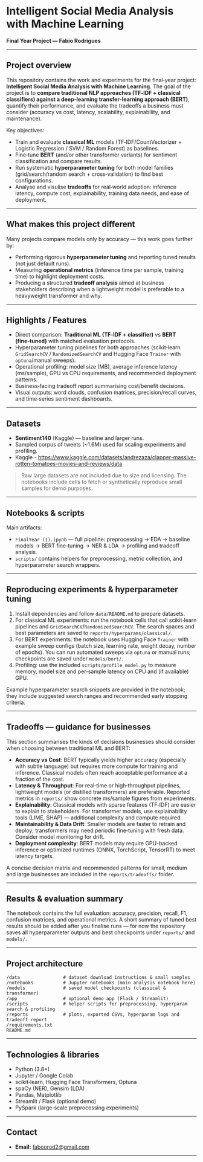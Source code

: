 # Intelligent Social Media Analysis with Machine Learning

**Final Year Project — Fabio Rodrigues**

---

## Project overview

This repository contains the work and experiments for the final‑year project: **Intelligent Social Media Analysis with Machine Learning**. The goal of the project is to **compare traditional NLP approaches (TF‑IDF + classical classifiers) against a deep‑learning transfer‑learning approach (BERT)**, quantify their performance, and evaluate the tradeoffs a business must consider (accuracy vs cost, latency, scalability, explainability, and maintenance).

Key objectives:

* Train and evaluate **classical ML** models (TF‑IDF/CountVectorizer + Logistic Regression / SVM / Random Forest) as baselines.
* Fine‑tune **BERT** (and/or other transformer variants) for sentiment classification and compare results.
* Run systematic **hyperparameter tuning** for both model families (grid/search/random search + cross‑validation) to find best configurations.
* Analyse and visulise **tradeoffs** for real‑world adoption: inference latency, compute cost, explainability, training data needs, and ease of deployment.

---

## What makes this project different

Many projects compare models only by accuracy — this work goes further by:

* Performing rigorous **hyperparameter tuning** and reporting tuned results (not just default runs).
* Measuring **operational metrics** (inference time per sample, training time) to highlight deployment costs.
* Producing a structured **tradeoff analysis** aimed at business stakeholders describing when a lightweight model is preferable to a heavyweight transformer and why.

---

## Highlights / Features

* Direct comparison: **Traditional ML (TF‑IDF + classifier)** vs **BERT (fine‑tuned)** with matched evaluation protocols.
* Hyperparameter tuning pipelines for both approaches (scikit‑learn `GridSearchCV` / `RandomizedSearchCV` and Hugging Face `Trainer` with `optuna`/manual sweeps).
* Operational profiling: model size (MB), average inference latency (ms/sample), GPU vs CPU requirements, and recommended deployment patterns.
* Business‑facing tradeoff report summarising cost/benefit decisions.
* Visual outputs: word clouds, confusion matrices, precision/recall curves, and time‑series sentiment dashboards.

---

## Datasets

* **Sentiment140** (Kaggle) — baseline and larger runs.
* Sampled corpus of tweets (\~1.6M) used for scaling experiments and profiling.
* Kaggle - https://www.kaggle.com/datasets/andrezaza/clapper-massive-rotten-tomatoes-movies-and-reviews/data

> Raw large datasets are not included due to size and licensing. The notebooks include cells to fetch or synthetically reproduce small samples for demo purposes.

---

## Notebooks & scripts

Main artifacts:

* `FinalYear (1).ipynb` — full pipeline: preprocessing → EDA → baseline models → BERT fine‑tuning → NER & LDA → profiling and tradeoff analysis.
* `scripts/` contains helpers for preprocessing, metric collection, and hyperparameter search wrappers.

---

## Reproducing experiments & hyperparameter tuning

1. Install dependencies and follow `data/README.md` to prepare datasets.
2. For classical ML experiments: run the notebook cells that call scikit‑learn pipelines and `GridSearchCV`/`RandomizedSearchCV`. The search spaces and best parameters are saved to `reports/hyperparams/classical/`.
3. For BERT experiments: the notebook uses Hugging Face `Trainer` with example sweep configs (batch size, learning rate, weight decay, number of epochs). You can run automated sweeps via `optuna` or manual runs; checkpoints are saved under `models/bert/`.
4. Profiling: use the included `scripts/profile_model.py` to measure memory, model size and per‑sample latency on CPU and (if available) GPU.

Example hyperparameter search snippets are provided in the notebook; they include suggested search ranges and recommended early stopping criteria.

---

## Tradeoffs — guidance for businesses

This section summarises the kinds of decisions businesses should consider when choosing between traditional ML and BERT:

* **Accuracy vs Cost**: BERT typically yields higher accuracy (especially with subtle language) but requires more compute for training and inference. Classical models often reach acceptable performance at a fraction of the cost.
* **Latency & Throughput**: For real‑time or high‑throughput pipelines, lightweight models (or distilled transformers) are preferable. Reported metrics in `reports/` show concrete ms/sample figures from experiments.
* **Explainability**: Classical models with sparse features (TF‑IDF) are easier to explain to stakeholders. For transformer models, use explainability tools (LIME, SHAP) — additional complexity and compute required.
* **Maintainability & Data Drift**: Smaller models are faster to retrain and deploy; transformers may need periodic fine‑tuning with fresh data. Consider model monitoring for drift.
* **Deployment complexity**: BERT models may require GPU-backed inference or optimized runtimes (ONNX, TorchScript, TensorRT) to meet latency targets.

A concise decision matrix and recommended patterns for small, medium and large businesses are included in the `reports/tradeoffs/` folder.

---

## Results & evaluation summary

The notebook contains the full evaluation: accuracy, precision, recall, F1, confusion matrices, and operational metrics. A short summary of tuned best results should be added after you finalise runs — for now the repository saves all hyperparameter outputs and best checkpoints under `reports/` and `models/`.

---

## Project architecture

```
/data                # dataset download instructions & small samples
/notebooks           # Jupyter notebooks (main analysis notebook here)
/models              # saved model checkpoints (classical & transformer)
/app                 # optional demo app (Flask / Streamlit)
/scripts             # helper scripts for preprocessing, hyperparam search & profiling
/reports             # plots, exported CSVs, hyperparam logs and tradeoff report
/requirements.txt
README.md
```

---

## Technologies & libraries

* Python (3.8+)
* Jupyter / Google Colab
* scikit‑learn, Hugging Face Transformers, Optuna
* spaCy (NER), Gensim (LDA)
* Pandas, Matplotlib
* Streamlit / Flask (optional demo)
* PySpark (large‑scale preprocessing experiments)

---

## Contact

* **Email:** [faboorod2@gmail.com](mailto:faboorod2@gmail.com)

---

